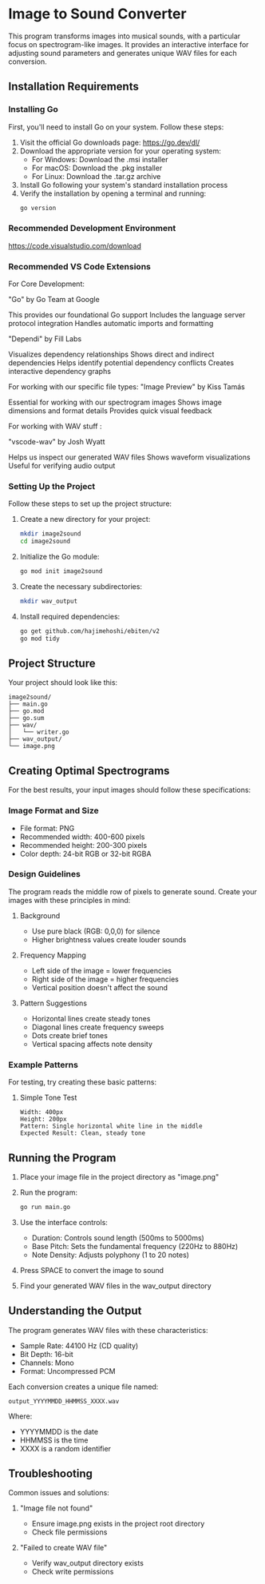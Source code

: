 # Image to Sound Converter

This program transforms images into musical sounds, with a particular focus on spectrogram-like images. It provides an interactive interface for adjusting sound parameters and generates unique WAV files for each conversion.

## Installation Requirements

### Installing Go

First, you'll need to install Go on your system. Follow these steps:

1. Visit the official Go downloads page: https://go.dev/dl/
2. Download the appropriate version for your operating system:
   - For Windows: Download the .msi installer
   - For macOS: Download the .pkg installer
   - For Linux: Download the .tar.gz archive
3. Install Go following your system's standard installation process
4. Verify the installation by opening a terminal and running:
   ```bash
   go version
   ```
### Recommended Development Environment
https://code.visualstudio.com/download

### Recommended VS Code Extensions
For Core Development:

"Go" by Go Team at Google

This provides our foundational Go support
Includes the language server protocol integration
Handles automatic imports and formatting



"Dependi" by Fill Labs

Visualizes dependency relationships
Shows direct and indirect dependencies
Helps identify potential dependency conflicts
Creates interactive dependency graphs




For working with our specific file types:
"Image Preview" by Kiss Tamás

Essential for working with our spectrogram images
Shows image dimensions and format details
Provides quick visual feedback


For working with WAV stuff :

"vscode-wav" by Josh Wyatt

Helps us inspect our generated WAV files
Shows waveform visualizations
Useful for verifying audio output



### Setting Up the Project

Follow these steps to set up the project structure:

1. Create a new directory for your project:
   ```bash
   mkdir image2sound
   cd image2sound
   ```

2. Initialize the Go module:
   ```bash
   go mod init image2sound
   ```

3. Create the necessary subdirectories:
   ```bash
   mkdir wav_output
   ```

4. Install required dependencies:
   ```bash
   go get github.com/hajimehoshi/ebiten/v2
   go mod tidy
   ```

## Project Structure

Your project should look like this:
```
image2sound/
├── main.go
├── go.mod
├── go.sum
├── wav/
│   └── writer.go
├── wav_output/
└── image.png
```

## Creating Optimal Spectrograms

For the best results, your input images should follow these specifications:

### Image Format and Size
- File format: PNG
- Recommended width: 400-600 pixels
- Recommended height: 200-300 pixels
- Color depth: 24-bit RGB or 32-bit RGBA

### Design Guidelines
The program reads the middle row of pixels to generate sound. Create your images with these principles in mind:

1. Background
   - Use pure black (RGB: 0,0,0) for silence
   - Higher brightness values create louder sounds

2. Frequency Mapping
   - Left side of the image = lower frequencies
   - Right side of the image = higher frequencies
   - Vertical position doesn't affect the sound

3. Pattern Suggestions
   - Horizontal lines create steady tones
   - Diagonal lines create frequency sweeps
   - Dots create brief tones
   - Vertical spacing affects note density

### Example Patterns
For testing, try creating these basic patterns:

1. Simple Tone Test
   ```
   Width: 400px
   Height: 200px
   Pattern: Single horizontal white line in the middle
   Expected Result: Clean, steady tone
   ```



## Running the Program

1. Place your image file in the project directory as "image.png"

2. Run the program:
   ```bash
   go run main.go
   ```

3. Use the interface controls:
   - Duration: Controls sound length (500ms to 5000ms)
   - Base Pitch: Sets the fundamental frequency (220Hz to 880Hz)
   - Note Density: Adjusts polyphony (1 to 20 notes)

4. Press SPACE to convert the image to sound

5. Find your generated WAV files in the wav_output directory

## Understanding the Output

The program generates WAV files with these characteristics:
- Sample Rate: 44100 Hz (CD quality)
- Bit Depth: 16-bit
- Channels: Mono
- Format: Uncompressed PCM

Each conversion creates a unique file named:
```
output_YYYYMMDD_HHMMSS_XXXX.wav
```
Where:
- YYYYMMDD is the date
- HHMMSS is the time
- XXXX is a random identifier

## Troubleshooting

Common issues and solutions:

1. "Image file not found"
   - Ensure image.png exists in the project root directory
   - Check file permissions

2. "Failed to create WAV file"
   - Verify wav_output directory exists
   - Check write permissions
